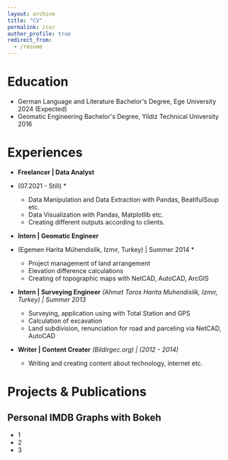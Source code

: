 ```yaml
---
layout: archive
title: "CV"
permalink: /cv/
author_profile: true
redirect_from:
  - /resume
---
```


Education
======
* German Language and Literature Bachelor's Degree, Ege University 2024 (Expected)
* Geomatic Engineering Bachelor's Degree, Yildiz Technical University 2016


Experiences
======
* **Freelancer | Data Analyst**
* (07.2021 - Still) *
  * Data Manipulation and Data Extraction with Pandas, BeatifulSoup etc.
  * Data Visualization with Pandas, Matplotlib etc.
  * Creating different outputs according to clients.

* **Intern | Geomatic Engineer**
* (Egemen Harita Mühendislik, Izmır, Turkey) | Summer 2014 *

  * Project management of land arrangement
  * Elevation difference calculations
  * Creating of topographic maps with NetCAD, AutoCAD, ArcGIS

* **Intern | Surveying Engineer**
*(Ahmet Toros Harita Muhendislik, Izmır, Turkey) | Summer 2013*
  * Surveying, application using with Total Station and GPS
  * Calculation of excavation
  * Land subdivision, renunciation for road and parceling via NetCAD, AutoCAD

* **Writer | Content Creater**
*(Bildirgec.org) | (2012 - 2014)*
  * Writing and creating content about technology, internet etc.
  
Projects & Publications
======
## Personal IMDB Graphs with Bokeh
* 1
* 2
* 3
